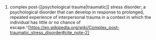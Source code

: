 1. complex post-[[psychological trauma|traumatic]] stress disorder; a psychological disorder that can develop in response to prolonged, repeated experience of interpersonal trauma in a context in which the individual has little or no chance of escape.^[https://en.wikipedia.org/wiki/Complex_post-traumatic_stress_disorder#cite_note-2]